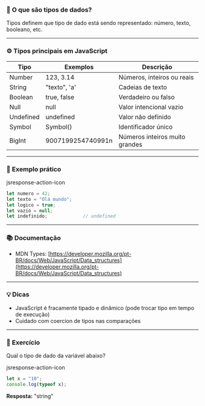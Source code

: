 ### 📌 O que são tipos de dados?

Tipos definem que tipo de dado está sendo representado: número, texto, booleano, etc.

---

### ⚙️ Tipos principais em JavaScript

|Tipo|Exemplos|Descrição|
|---|---|---|
|Number|123, 3.14|Números, inteiros ou reais|
|String|"texto", 'a'|Cadeias de texto|
|Boolean|true, false|Verdadeiro ou falso|
|Null|null|Valor intencional vazio|
|Undefined|undefined|Valor não definido|
|Symbol|Symbol()|Identificador único|
|BigInt|9007199254740991n|Números inteiros muito grandes|

---

### 🎯 Exemplo prático

jsresponse-action-icon

```js
let numero = 42;            
let texto = "Olá mundo";    
let logico = true;          
let vazio = null;           
let indefinido;             // undefined
```

---

### 📚 Documentação

- MDN Types: [https://developer.mozilla.org/pt-BR/docs/Web/JavaScript/Data_structures](https://developer.mozilla.org/pt-BR/docs/Web/JavaScript/Data_structures)

---

### 💡 Dicas

- JavaScript é fracamente tipado e dinâmico (pode trocar tipo em tempo de execução)
- Cuidado com coercion de tipos nas comparações

---

### 🧩 Exercício

Qual o tipo de dado da variável abaixo?

jsresponse-action-icon

```js
let x = "10";  
console.log(typeof x);
```

**Resposta:** "string"